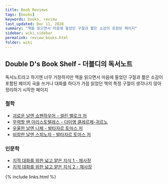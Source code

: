 ```yaml
---
title: Book Reviews
tags: [books]
keywords: books, review
last_updated: Dec 11, 2020
summary: "책을 읽으면서 마음에 들었던 구절과 짦은 소감이 포함된 페이지"
sidebar: wiki_sidebar
permalink: review_books.html
folder: wiki
---
```


## Double D's Book Shelf - 더블디의 독서노트

독서노트라고 하기엔 너무 거창하지만 책을 읽으면서 마음에 들었던 구절과 짦은 소감이 포함된 페이지
곡을 쓰거나 대화를 하다가 가끔 읽었던 책의 특정 구절이 생각나지 않아 정리하기 시작한 페이지

### 철학   

- [괴로운 날엔 쇼펜하우어 - 셀린 벨로크 저](philosophy_schopenhauer)
- [무력할 땐 아리스토텔레스 - 다미앵 클레르제-귀르노](philosophy_aristotle)
- [우울한 날엔 니체 - 발타자르 토마스 저](philosophy_nietzsche)
- [비참한 날엔 스피노자 - 발타자르 토마스 저](philosophy_spinoza)

### 인문학

- [지적 대화를 위한 넓고 얕은 지식 1 - 채사장](humanities_chae1.html)
- [지적 대화를 위한 넓고 얕은 지식 2 - 채사장](humanities_chae2.html)

{% include links.html %}
